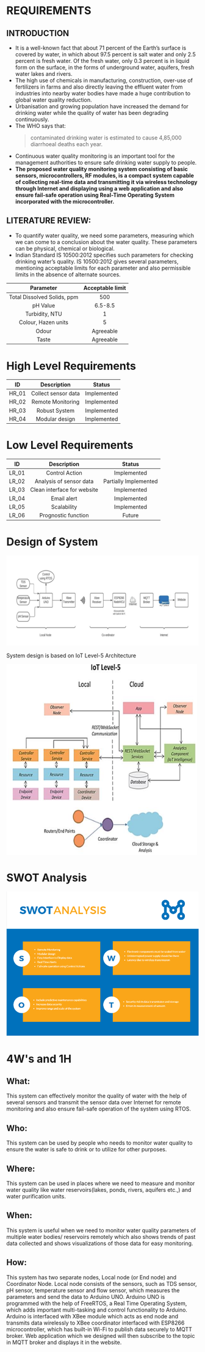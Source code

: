 # REQUIREMENTS 

## INTRODUCTION

  * It is a well-known fact that about 71 percent of the Earth’s surface is covered by water, in which about 97.5 percent is salt water and only 2.5 percent is fresh water. Of the fresh water, only 0.3 percent is in liquid form on the surface, in the forms of underground water, aquifers, fresh water lakes and rivers. 
  * The high use of chemicals in manufacturing, construction, over-use of fertilizers in farms and also directly leaving the effluent water from industries into nearby water bodies have made a huge contribution to global water quality reduction.
  * Urbanisation and growing population have increased the demand for drinking water while the quality of water has been degrading continuously.
  * The WHO says that:
       > contaminated drinking water is estimated to cause 4,85,000 diarrhoeal deaths each year.
  * Continuous water quality monitoring is an important tool for the management authorities to ensure safe drinking water supply to people. 
  * **The proposed water quality monitoring system consisting of basic sensors, microcontrollers, RF modules, is a compact system capable of collecting real-time data and transmitting it via wireless technology through Internet and displaying using a web application and also ensure fail-safe operation using Real-Time Operating System incorporated with the microcontroller.**

## LITERATURE REVIEW:
   * To quantify water quality, we need some parameters, measuring which we can come to a conclusion about the water quality. These parameters can be physical, chemical or biological. 
   * Indian Standard IS 10500:2012 specifies such parameters for checking drinking water’s quality. IS 10500:2012 gives several parameters, mentioning acceptable limits for each parameter and also permissible limits in the absence of alternate sources.
    
  |Parameter|Acceptable limit| 
  |:--:|:--:|
  |Total Dissolved Solids, ppm|500|
  |pH Value|6.5-8.5|
  |Turbidity, NTU|1|
  |Colour, Hazen units|5|
  |Odour| Agreeable|
  |Taste|Agreeable|

# High Level Requirements

|ID|Description|Status|
|:--:|:--:|:--:|
|HR_01|Collect sensor data|Implemented|
|HR_02|Remote Monitoring| Implemented|
|HR_03|Robust System|Implemented|
|HR_04|Modular design|Implemented|


# Low Level Requirements

|ID|Description|Status|
|:--:|:--:|:--:|
|LR_01|Control Action|Implemented|
|LR_02|Analysis of sensor data|Partially Implemented|
|LR_03|Clean interface for website|Implemented|
|LR_04|Email alert|Implemented|
|LR_05|Scalability|Implemented|
|LR_06|Prognostic function|Future|

# Design of System
![System Design](https://github.com/Vigneshwar73/LTTS_270403_MiniProject/blob/main/1_Requirements/System%20design.jpg)

System design is based on IoT Level-5 Architecture 

<img src="https://github.com/Vigneshwar73/LTTS_270403_MiniProject/blob/main/1_Requirements/iot.png" alt="IOT LEVEL 5" width="500" height="500">


# SWOT Analysis
![SWOT](https://github.com/Vigneshwar73/LTTS_270403_MiniProject/blob/main/1_Requirements/SWOT.png)

# 4W's and 1H

## What:
This system can effectively monitor the quality of water with the help of several sensors and transmit the sensor data over Internet for remote monitoring and also ensure fail-safe operation of the system using RTOS.

## Who:
This system can be used by people who needs to monitor water quality to ensure the water is safe to drink or to utilize for other purposes.

## Where:
This system can be used in places where we need to measure and monitor water quality like water reservoirs(lakes, ponds, rivers, aquifers etc.,) and water purification units.

## When:
This system is useful when we need to monitor water quality parameters of multiple water bodies/ reservoirs remotely which also shows trends of past data collected and shows visualizations of those data for easy monitoring. 

## How:
This system has two separate nodes, Local node (or End node) and Coordinator Node. Local node consists of the sensors, such as TDS sensor, pH sensor, temperature sensor and flow sensor, which measures the parameters and send the data to Arduino UNO. Arduino UNO is programmed with the help of FreeRTOS, a Real Time Operating System, which adds important multi-tasking and control functionality to Arduino. Arduino is interfaced with XBee module which acts as end node and transmits data wirelessly to XBee coordinator interfaced with ESP8266 microcontroller, which has built-in Wi-Fi to publish data securely to MQTT broker. Web application which we designed will then subscribe to the topic in MQTT broker and displays it in the website. 
